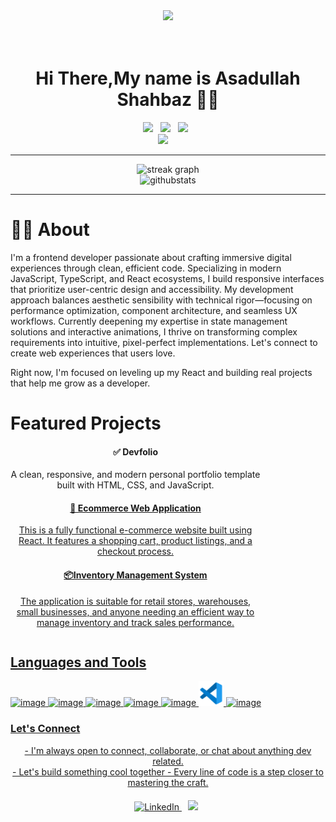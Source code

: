 <div align="center">
  <img height="150" src="https://media.giphy.com/media/M9gbBd9nbDrOTu1Mqx/giphy.gif"  />
</div>

<br>
<br>
<h1 align="center">Hi There,My name is Asadullah Shahbaz 🙋‍♂️</h1>
<div display="flex " align="center">
<a href="https://www.linkedin.com/in/asadullah-shz/"><img src="https://img.shields.io/badge/linkedin-%230077B5.svg?&style=for-the-badge&logo=linkedin&logoColor=white" /></a>&nbsp;&nbsp;
<a href="mailto:masadullah2967@gmail.com"><img src="https://img.shields.io/badge/gmail-%23D14836.svg?&style=for-the-badge&logo=gmail&logoColor=white" /></a>&nbsp;&nbsp;
 <a href="https://www.instagram.com/wtv._.asad?igsh=dzhueGRib2w3MmN0"><img src="https://img.shields.io/badge/Instagram-%23E4405F.svg?style=for-the-badge&logo=Instagram&logoColor=white" /></a>&nbsp;&nbsp;
</div>
<div align="center" margin=10px>
<a href="masadullahshahbaz2967@gmail.com"><img src="https://komarev.com/ghpvc/?username=Asadullah-shz" /></a>&nbsp;&nbsp;&nbsp;&nbsp;
</div>
<hr>
<div align="center">
  <img src="https://streak-stats.demolab.com?username=Asadullah-shz&locale=en&mode=daily&theme=dark&hide_border=false&border_radius=5&order=3" height="220" alt="streak graph"  />
</div>
<div align="center">
<img src="https://github-readme-stats.vercel.app/api?username=Asadullah-shz&locale=en&mode=daily&theme=dark&hide_border=false&border_radius=5&order=3" height="220" alt="githubstats">
</div>
<hr>

<h1> 👩‍💻 About </h1>
<p>
  I'm a frontend developer passionate about crafting immersive digital experiences through clean, efficient code. Specializing in modern JavaScript, TypeScript, and React ecosystems, I build responsive interfaces that prioritize user-centric design and accessibility. My development approach balances aesthetic sensibility with technical rigor—focusing on performance optimization, component architecture, and seamless UX workflows. Currently deepening my expertise in state management solutions and interactive animations, I thrive on transforming complex requirements into intuitive, pixel-perfect implementations. Let's connect to create web experiences that users love.
</p>



<div width="400px" style="margin: auto; text-align: left;">






<p>Right now, I'm focused on leveling up my React and building real projects that help me grow as a developer.</p>

</div>





<h1> Featured Projects</h1>

<table>
  <tr>
      <div style="flex: 1 1 300px; max-width: 400px; text-align: center;">
    <h4>✅  Devfolio</h4>
    <p>A clean, responsive, and modern personal portfolio template built with HTML, CSS, and JavaScript.</p>
     <a href="/" target="_blank">
      
   
  </div>
  <div style="flex: 1 1 300px; max-width: 400px; text-align: center;">
    <h4>🛒 Ecommerce Web Application</h4>
    <p>This is a fully functional e-commerce website built using React. It features a shopping cart, product listings, and a checkout process.
    </p>
  </div>
  </tr>
  <tr>
<div style="flex: 1 1 300px; max-width: 400px; text-align: center;">
  <h4> 📦Inventory Management System</h4>
  <p>The application is suitable for retail stores, warehouses, small businesses, and anyone needing an efficient way to manage inventory and track sales performance. </p>
</div>
  </tr>
</table>

<h2>Languages and Tools</h2>
<div display="flex" gap="4">
<img width="40" height="40" alt="image" src="https://github.com/user-attachments/assets/05e115c0-80d1-4555-b304-47a8245b86fc" />

<img width="40" height="40" alt="image" src="https://github.com/user-attachments/assets/e8fa51f6-cbcf-4f58-b760-bf4537cdbe8c" />
<img width="40" height="40" alt="image" src="https://github.com/user-attachments/assets/ad94e5b7-025a-4c70-a3eb-3ddc7fcfd157" />
<img width="40" height="40" alt="image" src="https://github.com/user-attachments/assets/f2a3d63c-3af4-4454-b125-f0452b928f13" />
<img width="40" height="40" alt="image" src="https://github.com/user-attachments/assets/4dc7e6fb-82de-406a-ac8b-9835c86c5a36" />
<img width="40" height="40" alt="image" src="vs.png">
<img width="40" height="40" alt="image" src="https://github.com/user-attachments/assets/a93b7199-8cb8-4c71-b685-078534f2fbcb" />




</div>

### Let's Connect

 <p align="center">
  - I'm always open to connect, collaborate, or chat about anything dev related. <br/>
  - Let's build something cool together
  - Every line of code is a step closer to mastering the craft.
</p>

<div align="center" style="margin-top: 20px;">
  <a href="https://www.linkedin.com/in/asadullah-shz/" target="_blank" style="margin: 0 10px;">
    <img src="https://img.shields.io/badge/LinkedIn-blue?logo=linkedin&style=for-the-badge&logoColor=white" alt="LinkedIn" height="40px"/>
  </a>
 <a href="mailto:masadullah2967@gmail.com"><img src="https://img.shields.io/badge/gmail-%23D14836.svg?&style=for-the-badge&logo=gmail&logoColor=white" /></a>&nbsp;&nbsp;&nbsp;&nbsp;
</div>
















